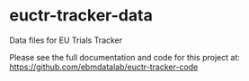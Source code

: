 # euctr-tracker-data
Data files for EU Trials Tracker

Please see the full documentation and code for this project at:
https://github.com/ebmdatalab/euctr-tracker-code
